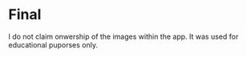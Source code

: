 # Final
I do not claim onwership of the images within the app. It was used for educational puporses only. 
